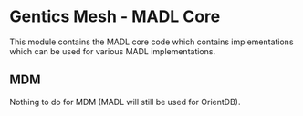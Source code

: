 # Gentics Mesh - MADL Core

This module contains the MADL core code which contains implementations which can be used for various MADL implementations.

## MDM

Nothing to do for MDM (MADL will still be used for OrientDB).

